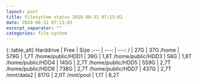 ```yaml
---
layout: post
title: Filesystem status 2020-08-31 07:13:01
date: 2020-08-31 07:13:01
excerpt_separator: ""
categories: file-system
---
```

{:.table_alt}
Harddrive | Free | Size
:--- | ---: | ---:
/ | 27G | 37G
/home | 579G | 1,7T
/home/public/HDD1 | 39G | 1,8T
/home/public/HDD3 | 58G | 1,8T
/home/public/HDD4 | 145G | 2,7T
/home/public/HDD5 | 559G | 2,7T
/home/public/HDD6 | 738G | 2,7T
/home/public/HDD7 | 437G | 2,7T
/mnt/data2 | 817G | 2,0T
/mnt/pool | 1,1T | 8,2T
